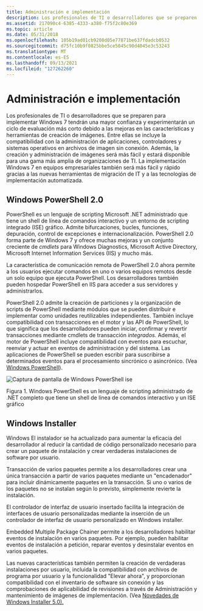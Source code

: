 ```yaml
---
title: Administración e implementación
description: Los profesionales de TI o desarrolladores que se preparen para implementar Windows 7 tendrán una mayor confianza y experimentarán un ciclo de evaluación más corto debido a las mejoras en las características y herramientas de creación de imágenes.
ms.assetid: 217090c4-6385-4333-a380-f75f2c80e369
ms.topic: article
ms.date: 05/31/2018
ms.openlocfilehash: 105b19ad01cb9208d05e77871be637fdadcb0532
ms.sourcegitcommit: d75fc10b9f0825bbe5ce5045c90d4045e3c53243
ms.translationtype: MT
ms.contentlocale: es-ES
ms.lasthandoff: 09/13/2021
ms.locfileid: "127262260"
---
```

# <a name="management-and-deployment"></a>Administración e implementación

Los profesionales de TI o desarrolladores que se preparen para implementar Windows 7 tendrán una mayor confianza y experimentarán un ciclo de evaluación más corto debido a las mejoras en las características y herramientas de creación de imágenes. Entre ellas se incluye la compatibilidad con la administración de aplicaciones, controladores y sistemas operativos en archivos de imagen sin conexión. Además, la creación y administración de imágenes será más fácil y estará disponible para una gama más amplia de organizaciones de TI. La implementación Windows 7 en equipos empresariales también será más fácil y rápido gracias a las nuevas herramientas de migración de IT y a las tecnologías de implementación automatizada.

## <a name="windows-powershell-20"></a>Windows PowerShell 2.0

PowerShell es un lenguaje de scripting Microsoft .NET administrado que tiene un shell de línea de comandos interactivo y un entorno de scripting integrado (ISE) gráfico. Admite bifurcaciones, bucles, funciones, depuración, control de excepciones e internacionalización. PowerShell 2.0 forma parte de Windows 7 y ofrece muchas mejoras y un conjunto creciente de *cmdlets* para Windows Diagnostics, Microsoft Active Directory, Microsoft Internet Information Services (IIS) y mucho más.

La característica de comunicación remota de PowerShell 2.0 ahora permite a los usuarios ejecutar comandos en uno o varios equipos remotos desde un solo equipo que ejecuta PowerShell. Los desarrolladores también pueden hospedar PowerShell en IIS para acceder a sus servidores y administrarlos.

PowerShell 2.0 admite la creación de particiones y la organización de scripts de PowerShell mediante módulos que se pueden distribuir e implementar como unidades reutilizables independientes. También incluye compatibilidad con transacciones en el motor y las API de PowerShell, lo que significa que los desarrolladores pueden iniciar, confirmar y revertir transacciones mediante cmdlets de transacción *integrados.* Además, el motor de PowerShell incluye compatibilidad con eventos para escuchar, reenviar y actuar en eventos de administración y del sistema. Las aplicaciones de PowerShell se pueden escribir para suscribirse a determinados eventos para el procesamiento sincrónico o asincrónico. (Vea [Windows PowerShell](https://msdn.microsoft.com/library/bb905330.aspx)).

![Captura de pantalla de Windows PowerShell ise](images/windows7-devguide-solidfig1-powershell.jpg)

Figura 1. Windows PowerShell es un lenguaje de scripting administrado de .NET completo que tiene un shell de línea de comandos interactivo y un ISE gráfico

## <a name="windows-installer"></a>Windows Installer

Windows El instalador se ha actualizado para aumentar la eficacia del desarrollador al reducir la cantidad de código personalizado necesario para crear un paquete de instalación y crear verdaderas instalaciones de software por usuario.

Transacción de varios paquetes permite a los desarrolladores crear una única transacción a partir de varios paquetes mediante un "encadenador" para incluir dinámicamente paquetes en la transacción. Si uno o varios de los paquetes no se instalan según lo previsto, simplemente revierte la instalación.

El controlador de interfaz de usuario insertado facilita la integración de interfaces de usuario personalizadas mediante la inserción de un controlador de interfaz de usuario personalizado en Windows installer.

Embedded Multiple Package Chainer permite a los desarrolladores habilitar eventos de instalación en varios paquetes. Por ejemplo, pueden habilitar eventos de instalación a petición, reparar eventos y desinstalar eventos en varios paquetes.

Las nuevas características también permiten la creación de verdaderas instalaciones por usuario, incluida la compatibilidad con archivos de programa por usuario y la funcionalidad "Elevar ahora", y proporcionan compatibilidad con el inventario de software sin conexión y las comprobaciones de aplicabilidad de revisiones a través de Administración y mantenimiento de imágenes de implementación. (Vea [Novedades de Windows Installer 5.0).](../msi/what-s-new-in-windows-installer-5-0.md)

 

 